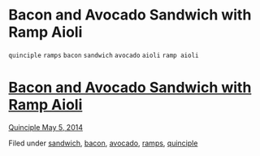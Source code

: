 # Bacon and Avocado Sandwich with Ramp Aioli

`quinciple` `ramps` `bacon` `sandwich` `avocado` `aioli` `ramp aioli`

# [Bacon and Avocado Sandwich with Ramp Aioli](http://hashtagrecipes.tumblr.com/post/109251346092/bacon-and-avocado-sandwich-with-ramp-aioli)

[Quinciple May 5, 2014](http://hashtagrecipes.tumblr.com/post/109250971972/quinciple-may-5-2014)

Filed under [sandwich](http://hashtagrecipes.tumblr.com/tagged/sandwich), [bacon](http://hashtagrecipes.tumblr.com/tagged/bacon), [avocado](http://hashtagrecipes.tumblr.com/tagged/avocado), [ramps](http://hashtagrecipes.tumblr.com/tagged/ramps), [quinciple](http://hashtagrecipes.tumblr.com/tagged/quinciple)
